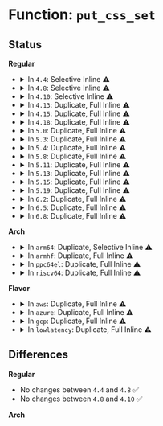 # Function: <code>put_css_set</code>

## Status
<b>Regular</b>
<ul>
<li>
<details>
<summary>In <code>4.4</code>: Selective Inline ⚠️</summary>

```c
void put_css_set(struct css_set *cset);
```

**Collision:** Unique Static

**Inline:** Selective

**Transformation:** False

**Instances:**

```
In kernel/cgroup.c (ffffffff81114d40)
Location: kernel/cgroup.c:795
Inline: True
Direct callers:
  - kernel/cgroup.c:free_cgroup_ns
  - kernel/cgroup.c:cgroup_migrate_prepare_dst
  - kernel/cgroup.c:cgroup_migrate_prepare_dst
  - kernel/cgroup.c:cgroup_migrate_prepare_dst
  - kernel/cgroup.c:cgroup_free
  - kernel/cgroup.c:copy_cgroup_ns
```
**Symbols:**

```
ffffffff81114d40-ffffffff81114d9f: put_css_set (STB_LOCAL)
```
</details>
</li>
<li>
<details>
<summary>In <code>4.8</code>: Selective Inline ⚠️</summary>

```c
void put_css_set(struct css_set *cset);
```

**Collision:** Unique Static

**Inline:** Selective

**Transformation:** False

**Instances:**

```
In kernel/cgroup.c (ffffffff8111b550)
Location: kernel/cgroup.c:838
Inline: True
Direct callers:
  - kernel/cgroup.c:copy_cgroup_ns
  - kernel/cgroup.c:free_cgroup_ns
  - kernel/cgroup.c:cgroup_free
  - kernel/cgroup.c:cgroup_migrate_prepare_dst
  - kernel/cgroup.c:cgroup_migrate_prepare_dst
  - kernel/cgroup.c:cgroup_migrate_prepare_dst
```
**Symbols:**

```
ffffffff8111b550-ffffffff8111b5b7: put_css_set (STB_LOCAL)
```
</details>
</li>
<li>
<details>
<summary>In <code>4.10</code>: Selective Inline ⚠️</summary>

```c
void put_css_set(struct css_set *cset);
```

**Collision:** Unique Static

**Inline:** Selective

**Transformation:** False

**Instances:**

```
In kernel/cgroup.c (ffffffff81123890)
Location: kernel/cgroup.c:841
Inline: True
Direct callers:
  - kernel/cgroup.c:copy_cgroup_ns
  - kernel/cgroup.c:free_cgroup_ns
  - kernel/cgroup.c:cgroup_free
  - kernel/cgroup.c:cgroup_migrate_prepare_dst
  - kernel/cgroup.c:cgroup_migrate_prepare_dst
  - kernel/cgroup.c:cgroup_migrate_prepare_dst
```
**Symbols:**

```
ffffffff81123890-ffffffff811238f7: put_css_set (STB_LOCAL)
```
</details>
</li>
<li>
<details>
<summary>In <code>4.13</code>: Duplicate, Full Inline ⚠️</summary>

**Collision:** Static Duplication

**Inline:** Full

**Transformation:** False

**Instances:**

```
In kernel/cgroup/cgroup.c (ffffffff8112883d)
Location: kernel/cgroup/cgroup-internal.h:132
Inline: True
Inline callers:
  - kernel/cgroup/cgroup.c:cgroup_free
  - kernel/cgroup/cgroup.c:cgroup_migrate_prepare_dst
  - kernel/cgroup/cgroup.c:cgroup_migrate_prepare_dst
  - kernel/cgroup/cgroup.c:cgroup_migrate_prepare_dst
```
```
In kernel/cgroup/namespace.c (ffffffff81128f34)
Location: kernel/cgroup/cgroup-internal.h:132
Inline: True
Inline callers:
  - kernel/cgroup/namespace.c:copy_cgroup_ns
  - kernel/cgroup/namespace.c:free_cgroup_ns
```
</details>
</li>
<li>
<details>
<summary>In <code>4.15</code>: Duplicate, Full Inline ⚠️</summary>

**Collision:** Static Duplication

**Inline:** Full

**Transformation:** False

**Instances:**

```
In kernel/cgroup/cgroup.c (ffffffff81134e93)
Location: kernel/cgroup/cgroup-internal.h:133
Inline: True
Inline callers:
  - kernel/cgroup/cgroup.c:cgroup_free
  - kernel/cgroup/cgroup.c:css_task_iter_end
  - kernel/cgroup/cgroup.c:cgroup_migrate_prepare_dst
  - kernel/cgroup/cgroup.c:cgroup_migrate_prepare_dst
  - kernel/cgroup/cgroup.c:cgroup_migrate_prepare_dst
  - kernel/cgroup/cgroup.c:find_css_set
```
```
In kernel/cgroup/namespace.c (ffffffff81135bce)
Location: kernel/cgroup/cgroup-internal.h:133
Inline: True
Inline callers:
  - kernel/cgroup/namespace.c:copy_cgroup_ns
  - kernel/cgroup/namespace.c:free_cgroup_ns
```
</details>
</li>
<li>
<details>
<summary>In <code>4.18</code>: Duplicate, Full Inline ⚠️</summary>

**Collision:** Static Duplication

**Inline:** Full

**Transformation:** False

**Instances:**

```
In kernel/cgroup/cgroup.c (ffffffff811435d6)
Location: kernel/cgroup/cgroup-internal.h:133
Inline: True
Inline callers:
  - kernel/cgroup/cgroup.c:cgroup_free
  - kernel/cgroup/cgroup.c:css_task_iter_end
  - kernel/cgroup/cgroup.c:cgroup_migrate_prepare_dst
  - kernel/cgroup/cgroup.c:cgroup_migrate_prepare_dst
  - kernel/cgroup/cgroup.c:cgroup_migrate_prepare_dst
  - kernel/cgroup/cgroup.c:find_css_set
```
```
In kernel/cgroup/namespace.c (ffffffff811444d3)
Location: kernel/cgroup/cgroup-internal.h:133
Inline: True
Inline callers:
  - kernel/cgroup/namespace.c:copy_cgroup_ns
  - kernel/cgroup/namespace.c:free_cgroup_ns
```
</details>
</li>
<li>
<details>
<summary>In <code>5.0</code>: Duplicate, Full Inline ⚠️</summary>

**Collision:** Static Duplication

**Inline:** Full

**Transformation:** False

**Instances:**

```
In kernel/cgroup/cgroup.c (ffffffff8114f106)
Location: kernel/cgroup/cgroup-internal.h:161
Inline: True
Inline callers:
  - kernel/cgroup/cgroup.c:cgroup_free
  - kernel/cgroup/cgroup.c:cgroup_free
  - kernel/cgroup/cgroup.c:css_task_iter_end
  - kernel/cgroup/cgroup.c:css_task_iter_end
  - kernel/cgroup/cgroup.c:cgroup_migrate_prepare_dst
  - kernel/cgroup/cgroup.c:cgroup_migrate_prepare_dst
  - kernel/cgroup/cgroup.c:cgroup_migrate_prepare_dst
  - kernel/cgroup/cgroup.c:cgroup_migrate_prepare_dst
  - kernel/cgroup/cgroup.c:cgroup_migrate_prepare_dst
  - kernel/cgroup/cgroup.c:cgroup_migrate_prepare_dst
  - kernel/cgroup/cgroup.c:find_css_set
  - kernel/cgroup/cgroup.c:find_css_set
```
```
In kernel/cgroup/namespace.c (ffffffff8114ffe3)
Location: kernel/cgroup/cgroup-internal.h:161
Inline: True
Inline callers:
  - kernel/cgroup/namespace.c:copy_cgroup_ns
  - kernel/cgroup/namespace.c:copy_cgroup_ns
  - kernel/cgroup/namespace.c:free_cgroup_ns
  - kernel/cgroup/namespace.c:free_cgroup_ns
```
</details>
</li>
<li>
<details>
<summary>In <code>5.3</code>: Duplicate, Full Inline ⚠️</summary>

**Collision:** Static Duplication

**Inline:** Full

**Transformation:** False

**Instances:**

```
In kernel/cgroup/cgroup.c (ffffffff8115ae14)
Location: kernel/cgroup/cgroup-internal.h:180
Inline: True
Inline callers:
  - kernel/cgroup/cgroup.c:cgroup_free
  - kernel/cgroup/cgroup.c:cgroup_free
  - kernel/cgroup/cgroup.c:css_task_iter_end
  - kernel/cgroup/cgroup.c:css_task_iter_end
  - kernel/cgroup/cgroup.c:cgroup_migrate_prepare_dst
  - kernel/cgroup/cgroup.c:cgroup_migrate_prepare_dst
  - kernel/cgroup/cgroup.c:cgroup_migrate_prepare_dst
  - kernel/cgroup/cgroup.c:cgroup_migrate_prepare_dst
  - kernel/cgroup/cgroup.c:cgroup_migrate_prepare_dst
  - kernel/cgroup/cgroup.c:cgroup_migrate_prepare_dst
  - kernel/cgroup/cgroup.c:find_css_set
  - kernel/cgroup/cgroup.c:find_css_set
```
```
In kernel/cgroup/namespace.c (ffffffff8115bef6)
Location: kernel/cgroup/cgroup-internal.h:180
Inline: True
Inline callers:
  - kernel/cgroup/namespace.c:copy_cgroup_ns
  - kernel/cgroup/namespace.c:copy_cgroup_ns
  - kernel/cgroup/namespace.c:free_cgroup_ns
  - kernel/cgroup/namespace.c:free_cgroup_ns
```
</details>
</li>
<li>
<details>
<summary>In <code>5.4</code>: Duplicate, Full Inline ⚠️</summary>

**Collision:** Static Duplication

**Inline:** Full

**Transformation:** False

**Instances:**

```
In kernel/cgroup/cgroup.c (ffffffff81166ac4)
Location: kernel/cgroup/cgroup-internal.h:180
Inline: True
Inline callers:
  - kernel/cgroup/cgroup.c:cgroup_free
  - kernel/cgroup/cgroup.c:cgroup_free
  - kernel/cgroup/cgroup.c:css_task_iter_end
  - kernel/cgroup/cgroup.c:css_task_iter_end
  - kernel/cgroup/cgroup.c:cgroup_migrate_prepare_dst
  - kernel/cgroup/cgroup.c:cgroup_migrate_prepare_dst
  - kernel/cgroup/cgroup.c:cgroup_migrate_prepare_dst
  - kernel/cgroup/cgroup.c:cgroup_migrate_prepare_dst
  - kernel/cgroup/cgroup.c:cgroup_migrate_prepare_dst
  - kernel/cgroup/cgroup.c:cgroup_migrate_prepare_dst
  - kernel/cgroup/cgroup.c:find_css_set
  - kernel/cgroup/cgroup.c:find_css_set
```
```
In kernel/cgroup/namespace.c (ffffffff81167b16)
Location: kernel/cgroup/cgroup-internal.h:180
Inline: True
Inline callers:
  - kernel/cgroup/namespace.c:copy_cgroup_ns
  - kernel/cgroup/namespace.c:copy_cgroup_ns
  - kernel/cgroup/namespace.c:free_cgroup_ns
  - kernel/cgroup/namespace.c:free_cgroup_ns
```
</details>
</li>
<li>
<details>
<summary>In <code>5.8</code>: Duplicate, Full Inline ⚠️</summary>

**Collision:** Static Duplication

**Inline:** Full

**Transformation:** False

**Instances:**

```
In kernel/cgroup/cgroup.c (ffffffff81177c74)
Location: kernel/cgroup/cgroup-internal.h:180
Inline: True
Inline callers:
  - kernel/cgroup/cgroup.c:cgroup_free
  - kernel/cgroup/cgroup.c:cgroup_free
  - kernel/cgroup/cgroup.c:cgroup_post_fork
  - kernel/cgroup/cgroup.c:cgroup_post_fork
  - kernel/cgroup/cgroup.c:cgroup_post_fork
  - kernel/cgroup/cgroup.c:cgroup_post_fork
  - kernel/cgroup/cgroup.c:cgroup_css_set_fork
  - kernel/cgroup/cgroup.c:cgroup_css_set_fork
  - kernel/cgroup/cgroup.c:cgroup_css_set_fork
  - kernel/cgroup/cgroup.c:cgroup_css_set_fork
  - kernel/cgroup/cgroup.c:cgroup_css_set_fork
  - kernel/cgroup/cgroup.c:cgroup_css_set_fork
  - kernel/cgroup/cgroup.c:css_task_iter_end
  - kernel/cgroup/cgroup.c:css_task_iter_end
  - kernel/cgroup/cgroup.c:cgroup_migrate_prepare_dst
  - kernel/cgroup/cgroup.c:cgroup_migrate_prepare_dst
  - kernel/cgroup/cgroup.c:cgroup_migrate_prepare_dst
  - kernel/cgroup/cgroup.c:cgroup_migrate_prepare_dst
  - kernel/cgroup/cgroup.c:cgroup_migrate_prepare_dst
  - kernel/cgroup/cgroup.c:cgroup_migrate_prepare_dst
  - kernel/cgroup/cgroup.c:find_css_set
  - kernel/cgroup/cgroup.c:find_css_set
```
```
In kernel/cgroup/namespace.c (ffffffff8117946e)
Location: kernel/cgroup/cgroup-internal.h:180
Inline: True
Inline callers:
  - kernel/cgroup/namespace.c:copy_cgroup_ns
  - kernel/cgroup/namespace.c:copy_cgroup_ns
  - kernel/cgroup/namespace.c:free_cgroup_ns
  - kernel/cgroup/namespace.c:free_cgroup_ns
```
</details>
</li>
<li>
<details>
<summary>In <code>5.11</code>: Duplicate, Full Inline ⚠️</summary>

**Collision:** Static Duplication

**Inline:** Full

**Transformation:** False

**Instances:**

```
In kernel/cgroup/cgroup.c (ffffffff81174974)
Location: kernel/cgroup/cgroup-internal.h:180
Inline: True
Inline callers:
  - kernel/cgroup/cgroup.c:cgroup_free
  - kernel/cgroup/cgroup.c:cgroup_free
  - kernel/cgroup/cgroup.c:cgroup_post_fork
  - kernel/cgroup/cgroup.c:cgroup_post_fork
  - kernel/cgroup/cgroup.c:cgroup_post_fork
  - kernel/cgroup/cgroup.c:cgroup_post_fork
  - kernel/cgroup/cgroup.c:cgroup_css_set_fork
  - kernel/cgroup/cgroup.c:cgroup_css_set_fork
  - kernel/cgroup/cgroup.c:cgroup_css_set_fork
  - kernel/cgroup/cgroup.c:cgroup_css_set_fork
  - kernel/cgroup/cgroup.c:cgroup_css_set_fork
  - kernel/cgroup/cgroup.c:cgroup_css_set_fork
  - kernel/cgroup/cgroup.c:css_task_iter_end
  - kernel/cgroup/cgroup.c:css_task_iter_end
  - kernel/cgroup/cgroup.c:cgroup_migrate_prepare_dst
  - kernel/cgroup/cgroup.c:cgroup_migrate_prepare_dst
  - kernel/cgroup/cgroup.c:cgroup_migrate_prepare_dst
  - kernel/cgroup/cgroup.c:cgroup_migrate_prepare_dst
  - kernel/cgroup/cgroup.c:cgroup_migrate_prepare_dst
  - kernel/cgroup/cgroup.c:cgroup_migrate_prepare_dst
  - kernel/cgroup/cgroup.c:find_css_set
  - kernel/cgroup/cgroup.c:find_css_set
```
```
In kernel/cgroup/namespace.c (ffffffff811761a3)
Location: kernel/cgroup/cgroup-internal.h:180
Inline: True
Inline callers:
  - kernel/cgroup/namespace.c:copy_cgroup_ns
  - kernel/cgroup/namespace.c:copy_cgroup_ns
  - kernel/cgroup/namespace.c:free_cgroup_ns
  - kernel/cgroup/namespace.c:free_cgroup_ns
```
</details>
</li>
<li>
<details>
<summary>In <code>5.13</code>: Duplicate, Full Inline ⚠️</summary>

**Collision:** Static Duplication

**Inline:** Full

**Transformation:** False

**Instances:**

```
In kernel/cgroup/cgroup.c (ffffffff81175534)
Location: kernel/cgroup/cgroup-internal.h:180
Inline: True
Inline callers:
  - kernel/cgroup/cgroup.c:cgroup_free
  - kernel/cgroup/cgroup.c:cgroup_free
  - kernel/cgroup/cgroup.c:cgroup_post_fork
  - kernel/cgroup/cgroup.c:cgroup_post_fork
  - kernel/cgroup/cgroup.c:cgroup_post_fork
  - kernel/cgroup/cgroup.c:cgroup_post_fork
  - kernel/cgroup/cgroup.c:cgroup_css_set_fork
  - kernel/cgroup/cgroup.c:cgroup_css_set_fork
  - kernel/cgroup/cgroup.c:cgroup_css_set_fork
  - kernel/cgroup/cgroup.c:cgroup_css_set_fork
  - kernel/cgroup/cgroup.c:cgroup_css_set_fork
  - kernel/cgroup/cgroup.c:cgroup_css_set_fork
  - kernel/cgroup/cgroup.c:css_task_iter_end
  - kernel/cgroup/cgroup.c:css_task_iter_end
  - kernel/cgroup/cgroup.c:cgroup_migrate_prepare_dst
  - kernel/cgroup/cgroup.c:cgroup_migrate_prepare_dst
  - kernel/cgroup/cgroup.c:cgroup_migrate_prepare_dst
  - kernel/cgroup/cgroup.c:cgroup_migrate_prepare_dst
  - kernel/cgroup/cgroup.c:cgroup_migrate_prepare_dst
  - kernel/cgroup/cgroup.c:cgroup_migrate_prepare_dst
  - kernel/cgroup/cgroup.c:find_css_set
  - kernel/cgroup/cgroup.c:find_css_set
```
```
In kernel/cgroup/namespace.c (ffffffff81176d0e)
Location: kernel/cgroup/cgroup-internal.h:180
Inline: True
Inline callers:
  - kernel/cgroup/namespace.c:copy_cgroup_ns
  - kernel/cgroup/namespace.c:copy_cgroup_ns
  - kernel/cgroup/namespace.c:free_cgroup_ns
  - kernel/cgroup/namespace.c:free_cgroup_ns
```
</details>
</li>
<li>
<details>
<summary>In <code>5.15</code>: Duplicate, Full Inline ⚠️</summary>

**Collision:** Static Duplication

**Inline:** Full

**Transformation:** False

**Instances:**

```
In kernel/cgroup/cgroup.c (ffffffff8119caa4)
Location: kernel/cgroup/cgroup-internal.h:199
Inline: True
Inline callers:
  - kernel/cgroup/cgroup.c:cgroup_free
  - kernel/cgroup/cgroup.c:cgroup_free
  - kernel/cgroup/cgroup.c:cgroup_post_fork
  - kernel/cgroup/cgroup.c:cgroup_post_fork
  - kernel/cgroup/cgroup.c:cgroup_post_fork
  - kernel/cgroup/cgroup.c:cgroup_post_fork
  - kernel/cgroup/cgroup.c:cgroup_css_set_fork
  - kernel/cgroup/cgroup.c:cgroup_css_set_fork
  - kernel/cgroup/cgroup.c:cgroup_css_set_fork
  - kernel/cgroup/cgroup.c:cgroup_css_set_fork
  - kernel/cgroup/cgroup.c:cgroup_css_set_fork
  - kernel/cgroup/cgroup.c:cgroup_css_set_fork
  - kernel/cgroup/cgroup.c:css_task_iter_end
  - kernel/cgroup/cgroup.c:css_task_iter_end
  - kernel/cgroup/cgroup.c:cgroup_migrate_prepare_dst
  - kernel/cgroup/cgroup.c:cgroup_migrate_prepare_dst
  - kernel/cgroup/cgroup.c:cgroup_migrate_prepare_dst
  - kernel/cgroup/cgroup.c:cgroup_migrate_prepare_dst
  - kernel/cgroup/cgroup.c:cgroup_migrate_prepare_dst
  - kernel/cgroup/cgroup.c:cgroup_migrate_prepare_dst
  - kernel/cgroup/cgroup.c:find_css_set
  - kernel/cgroup/cgroup.c:find_css_set
```
```
In kernel/cgroup/namespace.c (ffffffff8119e58e)
Location: kernel/cgroup/cgroup-internal.h:199
Inline: True
Inline callers:
  - kernel/cgroup/namespace.c:copy_cgroup_ns
  - kernel/cgroup/namespace.c:copy_cgroup_ns
  - kernel/cgroup/namespace.c:free_cgroup_ns
  - kernel/cgroup/namespace.c:free_cgroup_ns
```
</details>
</li>
<li>
<details>
<summary>In <code>5.19</code>: Duplicate, Full Inline ⚠️</summary>

**Collision:** Static Duplication

**Inline:** Full

**Transformation:** False

**Instances:**

```
In kernel/cgroup/cgroup.c (ffffffff811ccd73)
Location: kernel/cgroup/cgroup-internal.h:198
Inline: True
Inline callers:
  - kernel/cgroup/cgroup.c:cgroup_free
  - kernel/cgroup/cgroup.c:cgroup_free
  - kernel/cgroup/cgroup.c:cgroup_post_fork
  - kernel/cgroup/cgroup.c:cgroup_post_fork
  - kernel/cgroup/cgroup.c:cgroup_post_fork
  - kernel/cgroup/cgroup.c:cgroup_post_fork
  - kernel/cgroup/cgroup.c:cgroup_css_set_fork
  - kernel/cgroup/cgroup.c:cgroup_css_set_fork
  - kernel/cgroup/cgroup.c:cgroup_css_set_fork
  - kernel/cgroup/cgroup.c:cgroup_css_set_fork
  - kernel/cgroup/cgroup.c:cgroup_css_set_fork
  - kernel/cgroup/cgroup.c:cgroup_css_set_fork
  - kernel/cgroup/cgroup.c:css_task_iter_end
  - kernel/cgroup/cgroup.c:css_task_iter_end
  - kernel/cgroup/cgroup.c:cgroup_migrate_prepare_dst
  - kernel/cgroup/cgroup.c:cgroup_migrate_prepare_dst
  - kernel/cgroup/cgroup.c:cgroup_migrate_prepare_dst
  - kernel/cgroup/cgroup.c:cgroup_migrate_prepare_dst
  - kernel/cgroup/cgroup.c:cgroup_migrate_prepare_dst
  - kernel/cgroup/cgroup.c:cgroup_migrate_prepare_dst
  - kernel/cgroup/cgroup.c:find_css_set
  - kernel/cgroup/cgroup.c:find_css_set
```
```
In kernel/cgroup/namespace.c (ffffffff811cea00)
Location: kernel/cgroup/cgroup-internal.h:198
Inline: True
Inline callers:
  - kernel/cgroup/namespace.c:copy_cgroup_ns
  - kernel/cgroup/namespace.c:copy_cgroup_ns
  - kernel/cgroup/namespace.c:free_cgroup_ns
  - kernel/cgroup/namespace.c:free_cgroup_ns
```
</details>
</li>
<li>
<details>
<summary>In <code>6.2</code>: Duplicate, Full Inline ⚠️</summary>

**Collision:** Static Duplication

**Inline:** Full

**Transformation:** False

**Instances:**

```
In kernel/cgroup/cgroup.c (ffffffff81210313)
Location: kernel/cgroup/cgroup-internal.h:196
Inline: True
Inline callers:
  - kernel/cgroup/cgroup.c:cgroup_free
  - kernel/cgroup/cgroup.c:cgroup_free
  - kernel/cgroup/cgroup.c:cgroup_post_fork
  - kernel/cgroup/cgroup.c:cgroup_post_fork
  - kernel/cgroup/cgroup.c:cgroup_post_fork
  - kernel/cgroup/cgroup.c:cgroup_post_fork
  - kernel/cgroup/cgroup.c:cgroup_css_set_fork
  - kernel/cgroup/cgroup.c:cgroup_css_set_fork
  - kernel/cgroup/cgroup.c:cgroup_css_set_fork
  - kernel/cgroup/cgroup.c:cgroup_css_set_fork
  - kernel/cgroup/cgroup.c:cgroup_css_set_fork
  - kernel/cgroup/cgroup.c:cgroup_css_set_fork
  - kernel/cgroup/cgroup.c:css_task_iter_end
  - kernel/cgroup/cgroup.c:css_task_iter_end
  - kernel/cgroup/cgroup.c:cgroup_migrate_prepare_dst
  - kernel/cgroup/cgroup.c:cgroup_migrate_prepare_dst
  - kernel/cgroup/cgroup.c:cgroup_migrate_prepare_dst
  - kernel/cgroup/cgroup.c:cgroup_migrate_prepare_dst
  - kernel/cgroup/cgroup.c:cgroup_migrate_prepare_dst
  - kernel/cgroup/cgroup.c:cgroup_migrate_prepare_dst
  - kernel/cgroup/cgroup.c:find_css_set
  - kernel/cgroup/cgroup.c:find_css_set
```
```
In kernel/cgroup/namespace.c (ffffffff81212280)
Location: kernel/cgroup/cgroup-internal.h:196
Inline: True
Inline callers:
  - kernel/cgroup/namespace.c:copy_cgroup_ns
  - kernel/cgroup/namespace.c:copy_cgroup_ns
  - kernel/cgroup/namespace.c:free_cgroup_ns
  - kernel/cgroup/namespace.c:free_cgroup_ns
```
</details>
</li>
<li>
<details>
<summary>In <code>6.5</code>: Duplicate, Full Inline ⚠️</summary>

**Collision:** Static Duplication

**Inline:** Full

**Transformation:** False

**Instances:**

```
In kernel/cgroup/cgroup.c (ffffffff81225d23)
Location: kernel/cgroup/cgroup-internal.h:196
Inline: True
Inline callers:
  - kernel/cgroup/cgroup.c:cgroup_free
  - kernel/cgroup/cgroup.c:cgroup_free
  - kernel/cgroup/cgroup.c:cgroup_post_fork
  - kernel/cgroup/cgroup.c:cgroup_post_fork
  - kernel/cgroup/cgroup.c:cgroup_post_fork
  - kernel/cgroup/cgroup.c:cgroup_post_fork
  - kernel/cgroup/cgroup.c:cgroup_css_set_put_fork
  - kernel/cgroup/cgroup.c:cgroup_css_set_put_fork
  - kernel/cgroup/cgroup.c:cgroup_css_set_fork
  - kernel/cgroup/cgroup.c:cgroup_css_set_fork
  - kernel/cgroup/cgroup.c:cgroup_css_set_fork
  - kernel/cgroup/cgroup.c:cgroup_css_set_fork
  - kernel/cgroup/cgroup.c:cgroup_css_set_fork
  - kernel/cgroup/cgroup.c:cgroup_css_set_fork
  - kernel/cgroup/cgroup.c:css_task_iter_end
  - kernel/cgroup/cgroup.c:css_task_iter_end
  - kernel/cgroup/cgroup.c:cgroup_migrate_prepare_dst
  - kernel/cgroup/cgroup.c:cgroup_migrate_prepare_dst
  - kernel/cgroup/cgroup.c:cgroup_migrate_prepare_dst
  - kernel/cgroup/cgroup.c:cgroup_migrate_prepare_dst
  - kernel/cgroup/cgroup.c:cgroup_migrate_prepare_dst
  - kernel/cgroup/cgroup.c:cgroup_migrate_prepare_dst
  - kernel/cgroup/cgroup.c:find_css_set
  - kernel/cgroup/cgroup.c:find_css_set
```
```
In kernel/cgroup/namespace.c (ffffffff81227be7)
Location: kernel/cgroup/cgroup-internal.h:196
Inline: True
Inline callers:
  - kernel/cgroup/namespace.c:copy_cgroup_ns
  - kernel/cgroup/namespace.c:copy_cgroup_ns
  - kernel/cgroup/namespace.c:free_cgroup_ns
  - kernel/cgroup/namespace.c:free_cgroup_ns
```
</details>
</li>
<li>
<details>
<summary>In <code>6.8</code>: Duplicate, Full Inline ⚠️</summary>

**Collision:** Static Duplication

**Inline:** Full

**Transformation:** False

**Instances:**

```
In kernel/cgroup/cgroup.c (ffffffff8123d9b3)
Location: kernel/cgroup/cgroup-internal.h:196
Inline: True
Inline callers:
  - kernel/cgroup/cgroup.c:cgroup_free
  - kernel/cgroup/cgroup.c:cgroup_free
  - kernel/cgroup/cgroup.c:cgroup_post_fork
  - kernel/cgroup/cgroup.c:cgroup_post_fork
  - kernel/cgroup/cgroup.c:cgroup_post_fork
  - kernel/cgroup/cgroup.c:cgroup_post_fork
  - kernel/cgroup/cgroup.c:cgroup_css_set_put_fork
  - kernel/cgroup/cgroup.c:cgroup_css_set_put_fork
  - kernel/cgroup/cgroup.c:cgroup_css_set_fork
  - kernel/cgroup/cgroup.c:cgroup_css_set_fork
  - kernel/cgroup/cgroup.c:cgroup_css_set_fork
  - kernel/cgroup/cgroup.c:cgroup_css_set_fork
  - kernel/cgroup/cgroup.c:cgroup_css_set_fork
  - kernel/cgroup/cgroup.c:cgroup_css_set_fork
  - kernel/cgroup/cgroup.c:css_task_iter_end
  - kernel/cgroup/cgroup.c:css_task_iter_end
  - kernel/cgroup/cgroup.c:cgroup_migrate_prepare_dst
  - kernel/cgroup/cgroup.c:cgroup_migrate_prepare_dst
  - kernel/cgroup/cgroup.c:cgroup_migrate_prepare_dst
  - kernel/cgroup/cgroup.c:cgroup_migrate_prepare_dst
  - kernel/cgroup/cgroup.c:cgroup_migrate_prepare_dst
  - kernel/cgroup/cgroup.c:cgroup_migrate_prepare_dst
  - kernel/cgroup/cgroup.c:find_css_set
  - kernel/cgroup/cgroup.c:find_css_set
```
```
In kernel/cgroup/namespace.c (ffffffff8123f9f7)
Location: kernel/cgroup/cgroup-internal.h:196
Inline: True
Inline callers:
  - kernel/cgroup/namespace.c:copy_cgroup_ns
  - kernel/cgroup/namespace.c:copy_cgroup_ns
  - kernel/cgroup/namespace.c:free_cgroup_ns
  - kernel/cgroup/namespace.c:free_cgroup_ns
```
</details>
</li>
</ul>
<b>Arch</b>
<ul>
<li>
<details>
<summary>In <code>arm64</code>: Duplicate, Selective Inline ⚠️</summary>

```c
void put_css_set(struct css_set *cset);
```

**Collision:** Static Duplication

**Inline:** Selective

**Transformation:** False

**Instances:**

```
In kernel/cgroup/cgroup.c (ffff8000101d888c)
Location: kernel/cgroup/cgroup-internal.h:180
Inline: True
Inline callers:
  - kernel/cgroup/cgroup.c:cgroup_free
  - kernel/cgroup/cgroup.c:cgroup_free
  - kernel/cgroup/cgroup.c:css_task_iter_end
  - kernel/cgroup/cgroup.c:css_task_iter_end
  - kernel/cgroup/cgroup.c:cgroup_migrate_prepare_dst
  - kernel/cgroup/cgroup.c:cgroup_migrate_prepare_dst
  - kernel/cgroup/cgroup.c:cgroup_migrate_prepare_dst
  - kernel/cgroup/cgroup.c:cgroup_migrate_prepare_dst
  - kernel/cgroup/cgroup.c:cgroup_migrate_prepare_dst
  - kernel/cgroup/cgroup.c:cgroup_migrate_prepare_dst
Direct callers:
  - kernel/cgroup/cgroup.c:find_css_set
```
```
In kernel/cgroup/namespace.c (ffff8000101da438)
Location: kernel/cgroup/cgroup-internal.h:180
Inline: True
Inline callers:
  - kernel/cgroup/namespace.c:copy_cgroup_ns
  - kernel/cgroup/namespace.c:copy_cgroup_ns
  - kernel/cgroup/namespace.c:free_cgroup_ns
  - kernel/cgroup/namespace.c:free_cgroup_ns
```
**Symbols:**

```
ffff8000101d22d0-ffff8000101d2398: put_css_set (STB_LOCAL)
```
</details>
</li>
<li>
<details>
<summary>In <code>armhf</code>: Duplicate, Full Inline ⚠️</summary>

**Collision:** Static Duplication

**Inline:** Full

**Transformation:** False

**Instances:**

```
In kernel/cgroup/cgroup.c (c041b4f4)
Location: kernel/cgroup/cgroup-internal.h:180
Inline: True
Inline callers:
  - kernel/cgroup/cgroup.c:cgroup_free
  - kernel/cgroup/cgroup.c:cgroup_free
  - kernel/cgroup/cgroup.c:css_task_iter_end
  - kernel/cgroup/cgroup.c:css_task_iter_end
  - kernel/cgroup/cgroup.c:cgroup_migrate_prepare_dst
  - kernel/cgroup/cgroup.c:cgroup_migrate_prepare_dst
  - kernel/cgroup/cgroup.c:cgroup_migrate_prepare_dst
  - kernel/cgroup/cgroup.c:cgroup_migrate_prepare_dst
  - kernel/cgroup/cgroup.c:cgroup_migrate_prepare_dst
  - kernel/cgroup/cgroup.c:cgroup_migrate_prepare_dst
  - kernel/cgroup/cgroup.c:find_css_set
  - kernel/cgroup/cgroup.c:find_css_set
```
```
In kernel/cgroup/namespace.c (c041cc7c)
Location: kernel/cgroup/cgroup-internal.h:180
Inline: True
Inline callers:
  - kernel/cgroup/namespace.c:copy_cgroup_ns
  - kernel/cgroup/namespace.c:copy_cgroup_ns
  - kernel/cgroup/namespace.c:free_cgroup_ns
  - kernel/cgroup/namespace.c:free_cgroup_ns
```
</details>
</li>
<li>
<details>
<summary>In <code>ppc64el</code>: Duplicate, Full Inline ⚠️</summary>

**Collision:** Static Duplication

**Inline:** Full

**Transformation:** False

**Instances:**

```
In kernel/cgroup/cgroup.c (c000000000245aa4)
Location: kernel/cgroup/cgroup-internal.h:180
Inline: True
Inline callers:
  - kernel/cgroup/cgroup.c:cgroup_free
  - kernel/cgroup/cgroup.c:cgroup_free
  - kernel/cgroup/cgroup.c:css_task_iter_end
  - kernel/cgroup/cgroup.c:css_task_iter_end
  - kernel/cgroup/cgroup.c:cgroup_migrate_prepare_dst
  - kernel/cgroup/cgroup.c:cgroup_migrate_prepare_dst
  - kernel/cgroup/cgroup.c:cgroup_migrate_prepare_dst
  - kernel/cgroup/cgroup.c:cgroup_migrate_prepare_dst
  - kernel/cgroup/cgroup.c:cgroup_migrate_prepare_dst
  - kernel/cgroup/cgroup.c:cgroup_migrate_prepare_dst
  - kernel/cgroup/cgroup.c:find_css_set
  - kernel/cgroup/cgroup.c:find_css_set
```
```
In kernel/cgroup/namespace.c (c0000000002476e4)
Location: kernel/cgroup/cgroup-internal.h:180
Inline: True
Inline callers:
  - kernel/cgroup/namespace.c:copy_cgroup_ns
  - kernel/cgroup/namespace.c:copy_cgroup_ns
  - kernel/cgroup/namespace.c:free_cgroup_ns
  - kernel/cgroup/namespace.c:free_cgroup_ns
```
</details>
</li>
<li>
<details>
<summary>In <code>riscv64</code>: Duplicate, Full Inline ⚠️</summary>

**Collision:** Static Duplication

**Inline:** Full

**Transformation:** False

**Instances:**

```
In kernel/cgroup/cgroup.c (ffffffe000151878)
Location: kernel/cgroup/cgroup-internal.h:180
Inline: True
Inline callers:
  - kernel/cgroup/cgroup.c:cgroup_free
  - kernel/cgroup/cgroup.c:cgroup_free
  - kernel/cgroup/cgroup.c:css_task_iter_end
  - kernel/cgroup/cgroup.c:css_task_iter_end
  - kernel/cgroup/cgroup.c:cgroup_migrate_prepare_dst
  - kernel/cgroup/cgroup.c:cgroup_migrate_prepare_dst
  - kernel/cgroup/cgroup.c:cgroup_migrate_prepare_dst
  - kernel/cgroup/cgroup.c:cgroup_migrate_prepare_dst
  - kernel/cgroup/cgroup.c:cgroup_migrate_prepare_dst
  - kernel/cgroup/cgroup.c:cgroup_migrate_prepare_dst
  - kernel/cgroup/cgroup.c:find_css_set
  - kernel/cgroup/cgroup.c:find_css_set
```
```
In kernel/cgroup/namespace.c (ffffffe000152aee)
Location: kernel/cgroup/cgroup-internal.h:180
Inline: True
Inline callers:
  - kernel/cgroup/namespace.c:copy_cgroup_ns
  - kernel/cgroup/namespace.c:copy_cgroup_ns
  - kernel/cgroup/namespace.c:free_cgroup_ns
  - kernel/cgroup/namespace.c:free_cgroup_ns
```
</details>
</li>
</ul>
<b>Flavor</b>
<ul>
<li>
<details>
<summary>In <code>aws</code>: Duplicate, Full Inline ⚠️</summary>

**Collision:** Static Duplication

**Inline:** Full

**Transformation:** False

**Instances:**

```
In kernel/cgroup/cgroup.c (ffffffff8115f0e4)
Location: kernel/cgroup/cgroup-internal.h:180
Inline: True
Inline callers:
  - kernel/cgroup/cgroup.c:cgroup_free
  - kernel/cgroup/cgroup.c:cgroup_free
  - kernel/cgroup/cgroup.c:css_task_iter_end
  - kernel/cgroup/cgroup.c:css_task_iter_end
  - kernel/cgroup/cgroup.c:cgroup_migrate_prepare_dst
  - kernel/cgroup/cgroup.c:cgroup_migrate_prepare_dst
  - kernel/cgroup/cgroup.c:cgroup_migrate_prepare_dst
  - kernel/cgroup/cgroup.c:cgroup_migrate_prepare_dst
  - kernel/cgroup/cgroup.c:cgroup_migrate_prepare_dst
  - kernel/cgroup/cgroup.c:cgroup_migrate_prepare_dst
  - kernel/cgroup/cgroup.c:find_css_set
  - kernel/cgroup/cgroup.c:find_css_set
```
```
In kernel/cgroup/namespace.c (ffffffff81160136)
Location: kernel/cgroup/cgroup-internal.h:180
Inline: True
Inline callers:
  - kernel/cgroup/namespace.c:copy_cgroup_ns
  - kernel/cgroup/namespace.c:copy_cgroup_ns
  - kernel/cgroup/namespace.c:free_cgroup_ns
  - kernel/cgroup/namespace.c:free_cgroup_ns
```
</details>
</li>
<li>
<details>
<summary>In <code>azure</code>: Duplicate, Full Inline ⚠️</summary>

**Collision:** Static Duplication

**Inline:** Full

**Transformation:** False

**Instances:**

```
In kernel/cgroup/cgroup.c (ffffffff81152374)
Location: kernel/cgroup/cgroup-internal.h:180
Inline: True
Inline callers:
  - kernel/cgroup/cgroup.c:cgroup_free
  - kernel/cgroup/cgroup.c:cgroup_free
  - kernel/cgroup/cgroup.c:css_task_iter_end
  - kernel/cgroup/cgroup.c:css_task_iter_end
  - kernel/cgroup/cgroup.c:cgroup_migrate_prepare_dst
  - kernel/cgroup/cgroup.c:cgroup_migrate_prepare_dst
  - kernel/cgroup/cgroup.c:cgroup_migrate_prepare_dst
  - kernel/cgroup/cgroup.c:cgroup_migrate_prepare_dst
  - kernel/cgroup/cgroup.c:cgroup_migrate_prepare_dst
  - kernel/cgroup/cgroup.c:cgroup_migrate_prepare_dst
  - kernel/cgroup/cgroup.c:find_css_set
  - kernel/cgroup/cgroup.c:find_css_set
```
```
In kernel/cgroup/namespace.c (ffffffff811533a0)
Location: kernel/cgroup/cgroup-internal.h:180
Inline: True
Inline callers:
  - kernel/cgroup/namespace.c:copy_cgroup_ns
  - kernel/cgroup/namespace.c:copy_cgroup_ns
  - kernel/cgroup/namespace.c:free_cgroup_ns
  - kernel/cgroup/namespace.c:free_cgroup_ns
```
</details>
</li>
<li>
<details>
<summary>In <code>gcp</code>: Duplicate, Full Inline ⚠️</summary>

**Collision:** Static Duplication

**Inline:** Full

**Transformation:** False

**Instances:**

```
In kernel/cgroup/cgroup.c (ffffffff8115ceb4)
Location: kernel/cgroup/cgroup-internal.h:180
Inline: True
Inline callers:
  - kernel/cgroup/cgroup.c:cgroup_free
  - kernel/cgroup/cgroup.c:cgroup_free
  - kernel/cgroup/cgroup.c:css_task_iter_end
  - kernel/cgroup/cgroup.c:css_task_iter_end
  - kernel/cgroup/cgroup.c:cgroup_migrate_prepare_dst
  - kernel/cgroup/cgroup.c:cgroup_migrate_prepare_dst
  - kernel/cgroup/cgroup.c:cgroup_migrate_prepare_dst
  - kernel/cgroup/cgroup.c:cgroup_migrate_prepare_dst
  - kernel/cgroup/cgroup.c:cgroup_migrate_prepare_dst
  - kernel/cgroup/cgroup.c:cgroup_migrate_prepare_dst
  - kernel/cgroup/cgroup.c:find_css_set
  - kernel/cgroup/cgroup.c:find_css_set
```
```
In kernel/cgroup/namespace.c (ffffffff8115df06)
Location: kernel/cgroup/cgroup-internal.h:180
Inline: True
Inline callers:
  - kernel/cgroup/namespace.c:copy_cgroup_ns
  - kernel/cgroup/namespace.c:copy_cgroup_ns
  - kernel/cgroup/namespace.c:free_cgroup_ns
  - kernel/cgroup/namespace.c:free_cgroup_ns
```
</details>
</li>
<li>
<details>
<summary>In <code>lowlatency</code>: Duplicate, Full Inline ⚠️</summary>

**Collision:** Static Duplication

**Inline:** Full

**Transformation:** False

**Instances:**

```
In kernel/cgroup/cgroup.c (ffffffff81169fd4)
Location: kernel/cgroup/cgroup-internal.h:180
Inline: True
Inline callers:
  - kernel/cgroup/cgroup.c:cgroup_free
  - kernel/cgroup/cgroup.c:cgroup_free
  - kernel/cgroup/cgroup.c:css_task_iter_end
  - kernel/cgroup/cgroup.c:css_task_iter_end
  - kernel/cgroup/cgroup.c:cgroup_migrate_prepare_dst
  - kernel/cgroup/cgroup.c:cgroup_migrate_prepare_dst
  - kernel/cgroup/cgroup.c:cgroup_migrate_prepare_dst
  - kernel/cgroup/cgroup.c:cgroup_migrate_prepare_dst
  - kernel/cgroup/cgroup.c:cgroup_migrate_prepare_dst
  - kernel/cgroup/cgroup.c:cgroup_migrate_prepare_dst
  - kernel/cgroup/cgroup.c:find_css_set
  - kernel/cgroup/cgroup.c:find_css_set
```
```
In kernel/cgroup/namespace.c (ffffffff8116b170)
Location: kernel/cgroup/cgroup-internal.h:180
Inline: True
Inline callers:
  - kernel/cgroup/namespace.c:copy_cgroup_ns
  - kernel/cgroup/namespace.c:copy_cgroup_ns
  - kernel/cgroup/namespace.c:free_cgroup_ns
  - kernel/cgroup/namespace.c:free_cgroup_ns
```
</details>
</li>
</ul>

## Differences
<b>Regular</b>
<ul>
<li>
No changes between <code>4.4</code> and <code>4.8</code> ✅
</li>
<li>
No changes between <code>4.8</code> and <code>4.10</code> ✅
</li>
</ul>
<b>Arch</b>
<ul>
</ul>
